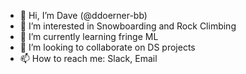 - 👋 Hi, I’m Dave (@ddoerner-bb)
- 👀 I’m interested in Snowboarding and Rock Climbing
- 🌱 I’m currently learning fringe ML 
- 💞️ I’m looking to collaborate on DS projects
- 📫 How to reach me: Slack, Email

<!---
ddoerner-bb/ddoerner-bb is a ✨ special ✨ repository because its `README.md` (this file) appears on your GitHub profile.
You can click the Preview link to take a look at your changes.
--->
